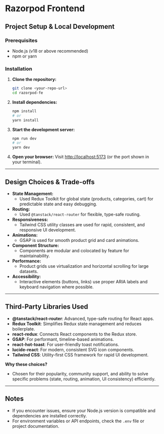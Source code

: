 # Razorpod Frontend

## Project Setup & Local Development

### Prerequisites
- Node.js (v18 or above recommended)
- npm or yarn

### Installation
1. **Clone the repository:**
   ```bash
   git clone <your-repo-url>
   cd razorpod-fe
   ```
2. **Install dependencies:**
   ```bash
   npm install
   # or
   yarn install
   ```
3. **Start the development server:**
   ```bash
   npm run dev
   # or
   yarn dev
   ```
4. **Open your browser:**
   Visit [http://localhost:5173](http://localhost:5173) (or the port shown in your terminal).

---

## Design Choices & Trade-offs

- **State Management:**
  - Used Redux Toolkit for global state (products, categories, cart) for predictable state and easy debugging.
- **Routing:**
  - Used `@tanstack/react-router` for flexible, type-safe routing.
- **Responsiveness:**
  - Tailwind CSS utility classes are used for rapid, consistent, and responsive UI development.
- **Animations:**
  - GSAP is used for smooth product grid and card animations.
- **Component Structure:**
  - Components are modular and colocated by feature for maintainability.
- **Performance:**
  - Product grids use virtualization and horizontal scrolling for large datasets.
- **Accessibility:**
  - Interactive elements (buttons, links) use proper ARIA labels and keyboard navigation where possible.

---

## Third-Party Libraries Used

- **@tanstack/react-router**: Advanced, type-safe routing for React apps.
- **Redux Toolkit**: Simplifies Redux state management and reduces boilerplate.
- **react-redux**: Connects React components to the Redux store.
- **GSAP**: For performant, timeline-based animations.
- **react-hot-toast**: For user-friendly toast notifications.
- **lucide-react**: For modern, consistent SVG icon components.
- **Tailwind CSS**: Utility-first CSS framework for rapid UI development.

**Why these choices?**
- Chosen for their popularity, community support, and ability to solve specific problems (state, routing, animation, UI consistency) efficiently.

---

## Notes
- If you encounter issues, ensure your Node.js version is compatible and dependencies are installed correctly.
- For environment variables or API endpoints, check the `.env` file or project documentation.
